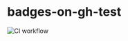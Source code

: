 # badges-on-gh-test

![CI workflow](https://github.com/will8ug/badges-on-gh-test/actions/workflows/ci.yml/badge.svg)
